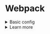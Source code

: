 # Webpack
<details>
<summary>Basic config</summary>

- install npm first
```bash
# for webpack usage
$ npm i -DE webpack
$ npm i -DE webpack-cli

# optional, if dev server needed
$ npm i -DE webpack-dev-server
```
- by default works in a production mode
- if you need different configs, add more config files (ex `webpack.config.js` and `webpack.config.prod.js`) and use the script
```JavaScript
"scripts": {
  "build:prod": "webpack --config webpack.config.prod.js"
}
```
- if there are dynamic imports `import('file-name');` webpack generates a separate file
```JavaScript
// webpack.config.js
// for the proper path configs for different OS
const path = require('path');
// to clean the unused files
const CleanPlugin = require('clean-webpack-plugin');

module.exports = {
  // build mode
  mode: 'development',
  // application entry point
  entry: './src/main.js',
  // for multiple entries (creates 1 bundle per entry)
  entry: {
    main: './src/main-page/main.js',
    contacts: './src/contacts-page/main.js'
  }
  // settings for the output file
  output: {
    filename: 'bundle.js',
    // for prod mode good to change the filename
    filename: '[contenthash].js',
    // __dirname is a root directory of our app
    path: path.join(__dirname, 'public'),
    // if public/scripts
    path: path.join(__dirname, 'public', 'scripts'),
    // to fix the paths inside files upon bundling
    publicPath: 'public/scripts/'
  },
  devtool: 'source-maps',
  devServer: {
    // where to look for a build
    contentBase: path.join(__dirname, 'public'),
    // detects changes in js files and reloads a page
    watchContentBase: true
  },
  plugins: [
    new CleanPlugin.CleanWebpackPlugin()
  ],
  // for webpack modules ~ files
  module: {
    rules: [{
      // what files to look for (.scss, .css here)
      test: /\.s?css/,
      exclude: /(node_modules)/,
      // style-loader handles the importing of the files (injects css into DOM as link tag by default)
      // css-loader handles the css code (resolves the css file)
      // order matters (from right to left css, style)
      use: ['style-loader', 'css-loader']
    }]
  }
};
```
- for working with styles import css file into js file, where we use the styles, by default webpack's css loader adds `<link rel="stylesheet">`
```JavaScript
// component.js
import "./src/style.css";
```

</details>

<details>
<summary>Learn more</summary>

- [Webpack official](https://webpack.js.org/)
- [Code Splitting](https://webpack.js.org/guides/code-splitting/)
- [Entry](https://webpack.js.org/concepts/#entry)
- [Guides](https://webpack.js.org/guides/)

</details>
